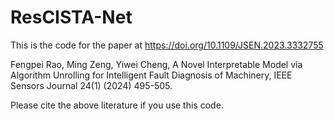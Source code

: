 # ResCISTA-Net
This is the code for the paper at https://doi.org/10.1109/JSEN.2023.3332755

Fengpei Rao, Ming Zeng, Yiwei Cheng, A Novel Interpretable Model via Algorithm Unrolling for Intelligent Fault Diagnosis of Machinery, IEEE Sensors Journal 24(1) (2024) 495-505.

Please cite the above literature if you use this code.
